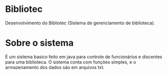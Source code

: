 # Bibliotec
Desenvolvimento do Bibliotec (Sistema de gerenciamento de biblioteca).

# Sobre o sistema
É um sistema basico feito em java para controle de funcionários e discentes para uma biblioteca.
O sistema conta com funções simples, e o armazenamento dos dados são em arquivos txt.
